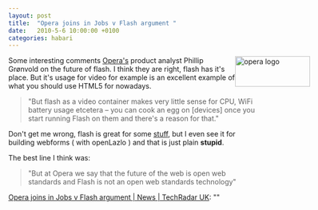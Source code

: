 ```yaml
---
layout: post
title:  "Opera joins in Jobs v Flash argument "
date:   2010-5-6 10:00:00 +0100
categories: habari
---
```

<p><img style="margin-right:-100px;float:right;" src="http://wnas.nl/user/files/img-press-logo_20100506065434.png" alt="opera logo" title="img-press-logo.png" border="0" width="150" height="61" />Some interesting comments <a href="http://www.opera.com/">Opera's</a> product analyst Phillip Grønvold on the future of flash. I think they are right, flash has it's place. But it's usage for video for example is an excellent example of what you should use HTML5 for nowadays.</p>
<blockquote><p>"But flash as a video container makes very little sense for CPU, WiFi battery usage etcetera – you can cook an egg on [devices] once you start running Flash on them and there's a reason for that."</p></blockquote>
<p>Don't get me wrong, flash is great for some <a href="http://demonsters.nl/" title="Friends of mine who are doing amazing stuff with flash">stuff</a>, but I even see it for building webforms ( with openLazlo ) and that is just plain <strong>stupid</strong>.</p><p>The best line I think was:</p>
<blockquote><p>"But at Opera we say that the future of the web is open web standards and Flash is not an open web standards technology"</p></blockquote>

<p><a href="http://www.techradar.com/news/internet/opera-joins-in-jobs-v-flash-argument-687597">Opera joins in Jobs v Flash argument | News | TechRadar UK</a>: ""</p>
